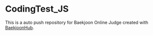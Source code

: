 # CodingTest_JS
This is a auto push repository for Baekjoon Online Judge created with [BaekjoonHub](https://github.com/BaekjoonHub/BaekjoonHub).
